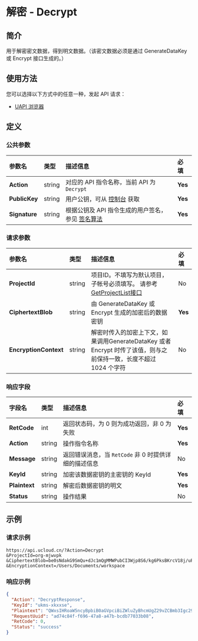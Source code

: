 # 解密 - Decrypt

## 简介

用于解密密文数据，得到明文数据。（该密文数据必须是通过 GenerateDataKey 或 Encrypt 接口生成的。）






## 使用方法

您可以选择以下方式中的任意一种，发起 API 请求：
- [UAPI 浏览器](https://console.ucloud.cn/uapi/detail?id=Decrypt)


## 定义

### 公共参数

| 参数名 | 类型 | 描述信息 | 必填 |
|:---|:---|:---|:---|
| **Action**     | string  | 对应的 API 指令名称，当前 API 为 `Decrypt`                        | **Yes** |
| **PublicKey**  | string  | 用户公钥，可从 [控制台](https://console.ucloud.cn/uapi/apikey) 获取                                             | **Yes** |
| **Signature**  | string  | 根据公钥及 API 指令生成的用户签名，参见 [签名算法](api/summary/signature.md)  | **Yes** |

### 请求参数

| 参数名 | 类型 | 描述信息 | 必填 |
|:---|:---|:---|:---|
| **ProjectId** | string | 项目ID。不填写为默认项目，子帐号必须填写。 请参考[GetProjectList接口](api/summary/get_project_list) |No|
| **CiphertextBlob** | string | 由 GenerateDataKey 或 Encrypt 生成的加密后的数据密钥 |**Yes**|
| **EncryptionContext** | string | 解密时传入的加密上下文，如果调用GenerateDataKey 或者 Encrypt 时传了该值，则与之前保持一致，长度不超过 1024 个字符 |No|

### 响应字段

| 字段名 | 类型 | 描述信息 | 必填 |
|:---|:---|:---|:---|
| **RetCode** | int | 返回状态码，为 0 则为成功返回，非 0 为失败 |**Yes**|
| **Action** | string | 操作指令名称 |**Yes**|
| **Message** | string | 返回错误消息，当 `RetCode` 非 0 时提供详细的描述信息 |No|
| **KeyId** | string | 加密该数据密钥的主密钥的 KeyId |**Yes**|
| **Plaintext** | string | 解密后数据密钥的明文 |**Yes**|
| **Status** | string | 操作结果 |No|




## 示例

### 请求示例
    
```
https://api.ucloud.cn/?Action=Decrypt
&ProjectId=org-mjwvpk
&CiphertextBlob=be0sNdakG9SmQu+dJc1mQgMMWPubCI3Wjp8S6/kg6PksBKrcV18j/uPtCRKjDeRhviBRs33yKmudXel6.KiQ4h/5NIk3mYj7//c5DmgUr8juQ2WwajYfZ7GJYU8vjk4N+32Em+dpn2VoOVAvFDjovmLUUn7wpXd4Z13mA35Cm.LxUAY5umOfawSgIKbMZtLQ==
&EncryptionContext=/Users/Documents/workspace
```

### 响应示例
    
```json
{
  "Action": "DecryptResponse",
  "KeyId": "ukms-xkxxse",
  "Plaintext": "QWxsIHRoaW5ncyBpbiB0aGVpciBiZWluZyBhcmUgZ29vZCBmb3Igc29tZXRoaW5nLgo=",
  "RequestUuid": "ad74c84f-f696-47a8-a47b-bcdb77033b08",
  "RetCode": 0,
  "Status": "success"
}
```





